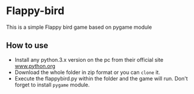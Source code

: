 # Flappy-bird
This is a simple Flappy bird game based on pygame module
## How to use
* Install any python.3.x version on the pc from their official site www.python.org
* Download the whole folder in zip format or you can `clone` it.
* Execute the flappybird.py within the folder and the game will run.
Don't forget to install `pygame` module.
